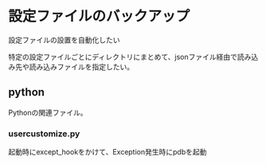 # 設定ファイルのバックアップ
設定ファイルの設置を自動化したい

特定の設定ファイルごとにディレクトリにまとめて、jsonファイル経由で読み込み先や読み込みファイルを指定したい。


## python
Pythonの関連ファイル。
### usercustomize.py
起動時にexcept_hookをかけて、Exception発生時にpdbを起動
